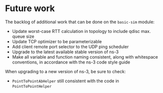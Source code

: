 # Future work

The backlog of additional work that can be done on the `basic-sim` module:

* Update worst-case RTT calculation in topology to include qdisc max. queue size
* Update TCP optimizer to be parameterizable
* Add client remote port selector to the UDP ping scheduler
* Upgrade to the latest available stable version of ns-3
* Make all variable and function naming consistent, along with whitespace conventions,
  in accordance with the ns-3 code style guide

When upgrading to a new version of ns-3, be sure to check:

* `PointToPointAbHelper` still consistent with the code in `PointToPointHelper`
